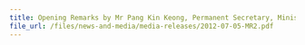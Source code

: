 ```yaml
---
title: Opening Remarks by Mr Pang Kin Keong, Permanent Secretary, Ministry of Transport, Singapore, at the Joint Conference on Enhancing Air Cargo Security and Facilitation, 5-6 July 2012, Orchard Hotel, Singapore 
file_url: /files/news-and-media/media-releases/2012-07-05-MR2.pdf
---
```

